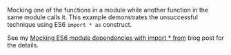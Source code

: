 Mocking one of the functions in a module while another function in the same module calls it.
This example demonstrates the unsuccessful technique using ES6 `import * as` construct.
 

See my [Mocking ES6 module dependencies with import * from](http://ozmoroz.com/2017/09/mocking-es6-dependencies-1.html)
blog post for the details.